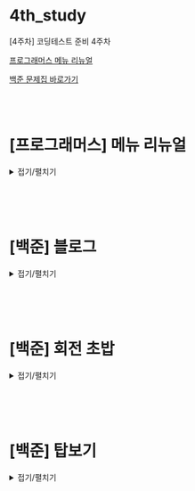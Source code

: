 # 4th_study

[4주차] 코딩테스트 준비 4주차
<br/>

[프로그래머스 메뉴 리뉴얼](https://school.programmers.co.kr/learn/courses/30/lessons/72411)

[백준 문제집 바로가기](https://www.acmicpc.net/workbook/view/16614)

<br/><br/>

# [프로그래머스] 메뉴 리뉴얼

<details>
<summary>접기/펼치기</summary>
<div markdown="1">

## [성구](./메뉴%20리뉴얼/성구.py)

```py
from itertools import combinations
from collections import defaultdict


def solution(orders, course):
    answer = []
    # default 타입을 지정가능한 dictionary(int => 0)
    dic_menus = defaultdict(int)
    # 코스 요리 메뉴 개수
    for length in course:
        # 새로운 메뉴 개수 마다 dictionary 비우기
        dic_menus.clear()
        # 주문한 메뉴들 체크
        for menu in orders:
            # 메뉴 개수만큼 경우의 수 모두 체크(중복 X, 순서는 바뀔 수 있으니 정렬해서 dictionary에 추가)
            for item in combinations(sorted(menu), length):
                # default가 0이기 때문에 선언 없이 바로 증감 가능
                dic_menus[item] += 1
        # 메뉴를 주문된 수만큼 내림차순 정렬
        arr = sorted(dic_menus.keys(), key=lambda x: -dic_menus[x])
        # 비어있거나 1번 주문된 주문들은 제외
        if not arr or dic_menus[arr[0]] == 1:
            continue
        # 튜플을 Sring 으로 변환
        s = ""
        for i in range(len(arr[0])):
            s += arr[0][i]
        # 처음은 그냥 넣기
        answer.append(s)
        # 혹시 공동 1등있나 확인
        for i in range(1, len(arr)):
            if dic_menus[arr[i]] != dic_menus[arr[i - 1]]:
                break
            else:
                # 있으면 추가
                s = ""
                for j in range(len(arr[i])):
                    s += arr[i][j]
                answer.append(s)
    # 마지막 정렬
    answer.sort()
    return answer

```

## [민웅](./메뉴%20리뉴얼/민웅.py)

```py

```

## [병국](./메뉴%20리뉴얼/병국.py)

```py

```

## [상미](./메뉴%20리뉴얼/상미.py)

```py

```

</div>
</details>

<br/><br/><br/>

# [백준] 블로그

<details>
<summary>접기/펼치기</summary>
<div markdown="1">

## [성구](./블로그/성구.py)

```py
# 21921 블로그
import sys
input = sys.stdin.readline

N, X = map(int, input().split())
visited = list(map(int, input().split()))

if max(visited):
    cnt = 1
    maxV = accum = sum(visited[0:X])
    for i in range(X, N):
        accum -= visited[i-X]
        accum += visited[i]
        if maxV < accum:
            maxV = accum
            cnt = 1
        elif maxV == accum:
            cnt += 1
    print(maxV)
    print(cnt)

else:
    print('SAD')
```

## [민웅](./블로그/민웅.py)

```py
# 21921_블로그_blog
import sys
input = sys.stdin.readline

N, X = map(int, input().split())
visitors = list(map(int, input().split()))

now_sum = sum(visitors[0:X])
max_visitor = now_sum
duration = 1
for i in range(X, N):
    temp = now_sum+visitors[i]-visitors[i-X]
    now_sum = temp
    if temp > max_visitor:
        max_visitor = temp
        duration = 1
    elif temp == max_visitor:
        duration += 1
    else:
        continue

if max_visitor == 0:
    print('SAD')
else:
    print(max_visitor)
    print(duration)
```

## [병국](./블로그/병국.py)

```py
# 틀렸습니다 2% ...
n,x = map(int,input().split())
arr = list(map(int,input().split()))
maxx = sum(arr[:x])
cnt = 1

for i in range(x,n):
    plus = arr[i] - arr[i-x]
    if plus < 0:
        pass
    elif plus == 0:
        cnt += 1
    else:
        maxx += plus
        cnt = 1
if maxx == 0:
    print("SAD")
else:
    print(maxx)
print(cnt)



```

## [상미](./블로그/상미.py)

```py

```

</div>
</details>

<br/><br/><br/>

# [백준] 회전 초밥

<details>
<summary>접기/펼치기</summary>
<div markdown="1">

## [성구](./회전%20초밥/성구.py)

```py

```

## [민웅](./회전%20초밥/민웅.py)

```py
# 2531_회전초밥_conveyor-belt sushi
import sys
from collections import deque
input = sys.stdin.readline

N, d, k, c = map(int, input().split())

sushi = deque()
sushi_dict = {}
ans = deque()

cnt = 0
max_cnt = 0
length = 0

sushi_dict[c] = 0
for _ in range(N):
    s = int(input())
    sushi.append(s)
    if s in sushi_dict.keys():
        continue
    else:
        sushi_dict[s] = 0

for i in range(N+k):
    if sushi_dict[sushi[i % N]] == 0:
        cnt += 1
    sushi_dict[sushi[i % N]] += 1
    ans.append(sushi[i % N])
    length += 1
    if length < k:
        continue
    else:
        temp = cnt
        if sushi_dict[c] == 0:
            temp += 1
        if temp > max_cnt:
            max_cnt = temp
        now = ans.popleft()
        sushi_dict[now] -= 1
        if sushi_dict[now] == 0:
            cnt -= 1
        length -= 1

print(max_cnt)

```

## [병국](./회전%20초밥/병국.py)

```py
n,d,k,c = map(int,input().split())
#접시, 초밥가짓수, 연속접시수, 쿠폰번호

bob_li = []
for _ in range(n):
    bob = int(input())
    bob_li.append(bob)

maxx = 0
for i in range(len(bob_li)):
    if i+k <= len(bob_li):
        if c in bob_li[i:i+k]:
            maxx = max(maxx,len(set(bob_li[i:i+k])))
        else:
            maxx = max(maxx,len(set(bob_li[i:i+k]))+1)
    else:
        new = bob_li[i:]+bob_li[:i+k-len(bob_li)]
        if c in new:
            maxx = max(maxx,len(set(new)))
        else:
            maxx = max(maxx,len(set(new))+1)
print(maxx)

```

## [상미](./회전%20초밥/상미.py)

```py

```

</div>
</details>

<br/><br/><br/>

# [백준] 탑보기

<details>
<summary>접기/펼치기</summary>
<div markdown="1">

## [성구](./탑보기/성구.py)

```py

```

## [민웅](./탑보기/민웅.py)

```py
# 22866_탑보기_View the Tower
import sys
input = sys.stdin.readline

N = int(input())
towers = list(map(int, input().split()))

stack = []
# [탑개수, 가까운탑위치, 가까운탑거리]
ans = [[0, 0, float('inf')] for _ in range(N)]
length_of_stack = 0
for i in range(N):
    while length_of_stack > 0 and stack[-1][1] <= towers[i]:
        stack.pop()
        length_of_stack -= 1
    ans[i][0] += length_of_stack

    if stack:
        dis = abs(i - stack[-1][0])
        if dis < ans[i][2]:
            ans[i][1] = (stack[-1][0]+1)
            ans[i][2] = dis
        elif dis == ans[i][2]:
            ans[i][1] = min((stack[-1][0]+1),ans[i][1])
    stack.append([i, towers[i]])
    length_of_stack += 1

stack.clear()
length_of_stack = 0

for i in range(N-1, -1, -1):
    while length_of_stack > 0 and stack[-1][1] <= towers[i]:
        stack.pop()
        length_of_stack -= 1
    ans[i][0] += length_of_stack

    if stack:
        dis = abs(i - stack[-1][0])
        if dis < ans[i][2]:
            ans[i][1] = (stack[-1][0]+1)
            ans[i][2] = dis
        elif dis == ans[i][2]:
            ans[i][1] = min((stack[-1][0]+1),ans[i][1])
    stack.append([i, towers[i]])
    length_of_stack += 1


for v in ans:
    if v[0] == 0:
        print(0)
    else:
        print(v[0],v[1])
```

## [병국](./탑보기/병국.py)

```py

```

## [상미](./탑보기/상미.py)

```py

```

</div>
</details>

<br/><br/><br/>
